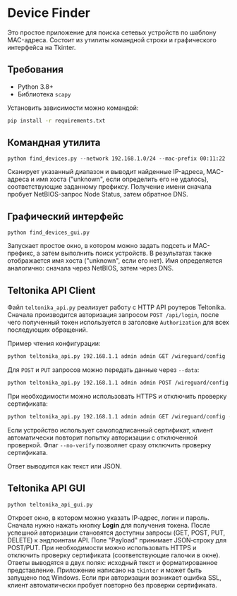 # Device Finder

Это простое приложение для поиска сетевых устройств по шаблону MAC-адреса. Состоит из
утилиты командной строки и графического интерфейса на Tkinter.

## Требования

- Python 3.8+
- Библиотека `scapy`

Установить зависимости можно командой:

```bash
pip install -r requirements.txt
```

## Командная утилита

```
python find_devices.py --network 192.168.1.0/24 --mac-prefix 00:11:22
```

Сканирует указанный диапазон и выводит найденные IP-адреса, MAC-адреса и имя хоста
("unknown", если определить его не удалось), соответствующие заданному префиксу.
Получение имени сначала пробует NetBIOS-запрос Node Status, затем обратное DNS.

## Графический интерфейс

```
python find_devices_gui.py
```

Запускает простое окно, в котором можно задать подсеть и MAC-префикс,
а затем выполнить поиск устройств. В результатах также отображается имя хоста ("unknown", если его нет).
Имя определяется аналогично: сначала через NetBIOS, затем через DNS.

## Teltonika API Client

Файл `teltonika_api.py` реализует работу с HTTP API роутеров Teltonika. Сначала
производится авторизация запросом `POST /api/login`, после чего полученный токен
используется в заголовке `Authorization` для всех последующих обращений.

Пример чтения конфигурации:

```bash
python teltonika_api.py 192.168.1.1 admin admin GET /wireguard/config
```

Для `POST` и `PUT` запросов можно передать данные через `--data`:

```bash
python teltonika_api.py 192.168.1.1 admin admin POST /wireguard/config --data '{"data": {"id": "example"}}'
```

При необходимости можно использовать HTTPS и отключить проверку сертификата:

```bash
python teltonika_api.py 192.168.1.1 admin admin GET /wireguard/config --https --no-verify
```

Если устройство использует самоподписанный сертификат, клиент
автоматически повторит попытку авторизации с отключенной проверкой.
Флаг `--no-verify` позволяет сразу отключить проверку сертификата.

Ответ выводится как текст или JSON.

## Teltonika API GUI

```bash
python teltonika_api_gui.py
```

Откроет окно, в котором можно указать IP‑адрес, логин и пароль. Сначала
нужно нажать кнопку **Login** для получения токена. После успешной
авторизации становятся доступны запросы (GET, POST, PUT, DELETE) к
эндпоинтам API. Поле "Payload" принимает JSON‑строку для POST/PUT.
При необходимости можно использовать HTTPS и отключить проверку
сертификата (соответствующие галочки в окне). Ответы выводятся в двух
полях: исходный текст и форматированное представление. Приложение
написано на `tkinter` и может быть запущено под Windows.
Если при авторизации возникает ошибка SSL, клиент
автоматически пробует повторно без проверки сертификата.
